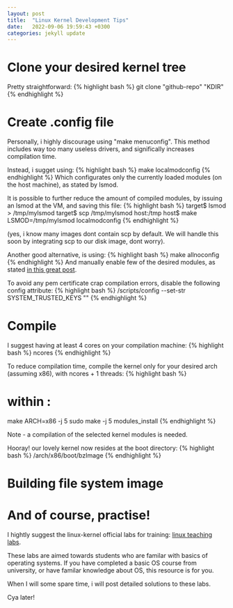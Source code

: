 ```yaml
---
layout: post
title:  "Linux Kernel Development Tips"
date:   2022-09-06 19:59:43 +0300
categories: jekyll update
---
```


# Clone your desired kernel tree

Pretty straightforward:
{% highlight bash %}
git clone "github-repo" "KDIR"
{% endhighlight %}


# Create .config file

Personally, i highly discourage using "make menuconfig". 
This method includes way too many useless drivers, and significally increases compilation time. 

Instead, i sugget using:
{% highlight bash %}
make localmodconfig
{% endhighlight %}
Which configurates only the currently loaded modules (on the host machine), as stated by lsmod. 

It is possible to further reduce the amount of compiled modules, by issuing an lsmod at the VM, and saving this file:
{% highlight bash %}
target$ lsmod > /tmp/mylsmod
target$ scp /tmp/mylsmod host:/tmp
host$ make LSMOD=/tmp/mylsmod localmodconfig
{% endhighlight %}

(yes, i know many images dont contain scp by default. We will handle this soon by integrating scp to our disk image, dont worry).

Another good alternative, is using:
{% highlight bash %}
make allnoconfig
{% endhighlight %}
And manually enable few of the desired modules, as stated [in this great post][great-post].

To avoid any pem certificate crap compilation errors, disable the following config attribute:
{% highlight bash %}
<KDIR>/scripts/config --set-str SYSTEM_TRUSTED_KEYS ""
{% endhighlight %}



# Compile

I suggest having at least 4 cores on your compilation machine:
{% highlight bash %}
ncores
{% endhighlight %}

To reduce compilation time, compile the kernel only for your desired arch (assuming x86), with ncores + 1 threads:
{% highlight bash %}
# within <KDIR>:
make ARCH=x86 -j 5
sudo make -j 5 modules_install
{% endhighlight %}

Note - a compilation of the selected kernel modules is needed. 

Hooray! our lovely kernel now resides at the boot directory: 
{% highlight bash %}
<KDIR>/arch/x86/boot/bzImage
{% endhighlight %}



# Building file system image


# And of course, practise!

I hightly suggest the linux-kernel official labs for training:
[linux teaching labs][linux-teaching-labs].

These labs are aimed towards students who are familar with basics of operating systems. 
If you have completed a basic OS course from university, or have familar knowledge about OS, this resource is for you. 

When I will some spare time, i will post detailed solutions to these labs.

Cya later!

[great-post]: https://blog.nelhage.com/2013/12/lightweight-linux-kernel-development-with-kvm/
[linux-teaching-labs]: https://linux-kernel-labs.github.io/refs/heads/master/labs/introduction.html
